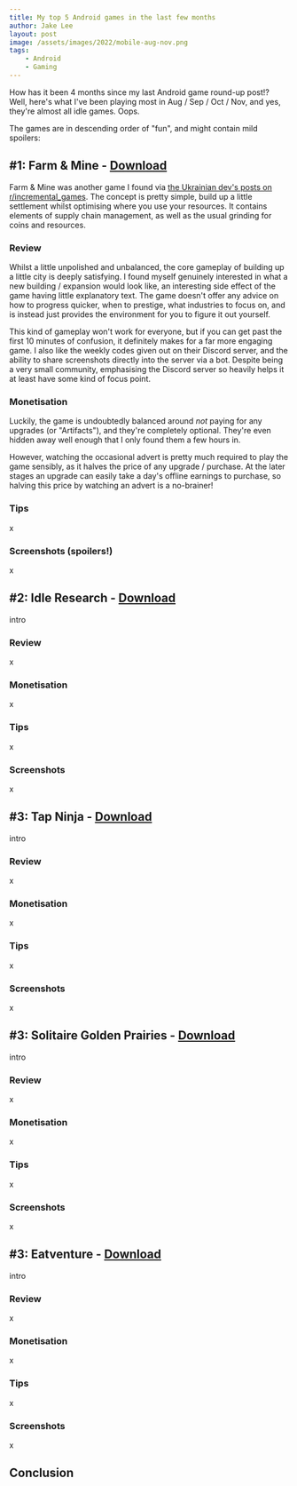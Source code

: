 ```yaml
---
title: My top 5 Android games in the last few months
author: Jake Lee
layout: post
image: /assets/images/2022/mobile-aug-nov.png
tags:
    - Android
    - Gaming
---
```


How has it been 4 months since my last Android game round-up post!? Well, here's what I've been playing most in Aug / Sep / Oct / Nov, and yes, they're almost all idle games. Oops.

The games are in descending order of "fun", and might contain mild spoilers:

## #1: Farm & Mine - [Download](https://play.google.com/store/apps/details?id=com.airapport.farm.mine.idle.ludumdare48)

Farm & Mine was another game I found via [the Ukrainian dev's posts on r/incremental_games](https://www.reddit.com/user/GeneralVimes/submitted/). The concept is pretty simple, build up a little settlement whilst optimising where you use your resources. It contains elements of supply chain management, as well as the usual grinding for coins and resources.

### Review

Whilst a little unpolished and unbalanced, the core gameplay of building up a little city is deeply satisfying. I found myself genuinely interested in what a new building / expansion would look like, an interesting side effect of the game having little explanatory text. The game doesn't offer any advice on how to progress quicker, when to prestige, what industries to focus on, and is instead just provides the environment for you to figure it out yourself.

This kind of gameplay won't work for everyone, but if you can get past the first 10 minutes of confusion, it definitely makes for a far more engaging game. I also like the weekly codes given out on their Discord server, and the ability to share screenshots directly into the server via a bot. Despite being a very small community, emphasising the Discord server so heavily helps it at least have some kind of focus point.

### Monetisation

Luckily, the game is undoubtedly balanced around *not* paying for any upgrades (or "Artifacts"), and they're completely optional. They're even hidden away well enough that I only found them a few hours in.

However, watching the occasional advert is pretty much required to play the game sensibly, as it halves the price of any upgrade / purchase. At the later stages an upgrade can easily take a day's offline earnings to purchase, so halving this price by watching an advert is a no-brainer!  

### Tips

x

### Screenshots (spoilers!)

x

## #2: Idle Research - [Download](https://play.google.com/store/apps/details?id=com.CryptoGrounds.IdleResearch)

intro

### Review

x

### Monetisation

x

### Tips

x

### Screenshots

x

## #3: Tap Ninja - [Download](x)

intro

### Review

x

### Monetisation

x

### Tips

x

### Screenshots

x

## #3: Solitaire Golden Prairies - [Download](x)

intro

### Review

x

### Monetisation

x

### Tips

x

### Screenshots

x

## #3: Eatventure - [Download](https://play.google.com/store/apps/details?id=com.hwqgrhhjfd.idlefastfood)

intro

### Review

x

### Monetisation

x

### Tips

x

### Screenshots

x

## Conclusion

